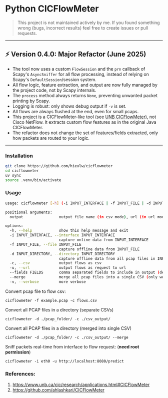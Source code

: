# Python CICFlowMeter

> This project is not maintained actively by me. If you found something wrong (bugs, incorrect results) feel free to create issues or pull requests.

---

## ⚡️ Version 0.4.0: Major Refactor (June 2025)

- The tool now uses a custom `FlowSession` and the `prn` callback of Scapy's `AsyncSniffer` for all flow processing, instead of relying on Scapy's `DefaultSession`/session system.
- All flow logic, feature extraction, and output are now fully managed by the project code, not by Scapy internals.
- The `process` method always returns `None`, preventing unwanted packet printing by Scapy.
- Logging is robust: only shows debug output if `-v` is set.
- All flows are always flushed at the end, even for small pcaps.
- This project is a CICFlowMeter-like tool (see [UNB CICFlowMeter](https://www.unb.ca/cic/research/applications.html#CICFlowMeter)), not Cisco NetFlow. It extracts custom flow features as in the original Java CICFlowMeter.
- The refactor does not change the set of features/fields extracted, only how packets are routed to your logic.

---

### Installation

```sh
git clone https://github.com/hieulw/cicflowmeter
cd cicflowmeter
uv sync
source .venv/bin/activate
```

### Usage

```sh
usage: cicflowmeter [-h] (-i INPUT_INTERFACE | -f INPUT_FILE | -d INPUT_DIRECTORY) (-c | -u) [--fields FIELDS] [--merge] [-v] output

positional arguments:
  output                output file name (in csv mode), url (in url mode), or output directory (in directory mode)

options:
  -h, --help            show this help message and exit
  -i INPUT_INTERFACE, --interface INPUT_INTERFACE
                        capture online data from INPUT_INTERFACE
  -f INPUT_FILE, --file INPUT_FILE
                        capture offline data from INPUT_FILE
  -d INPUT_DIRECTORY, --directory INPUT_DIRECTORY
                        capture offline data from all pcap files in INPUT_DIRECTORY
  -c, --csv             output flows as csv
  -u, --url             output flows as request to url
  --fields FIELDS       comma separated fields to include in output (default: all)
  --merge               merge all pcap files into a single CSV (only works with -d/--directory mode)
  -v, --verbose         more verbose
```

Convert pcap file to flow csv:

```
cicflowmeter -f example.pcap -c flows.csv
```

Convert all PCAP files in a directory (separate CSVs)

```
cicflowmeter -d ./pcap_folder/ -c ./csv_output/
```

Convert all PCAP files in a directory (merged into single CSV)

```
cicflowmeter -d ./pcap_folder/ -c ./csv_output/ --merge
```

Sniff packets real-time from interface to flow request: (**need root permission**)

```
cicflowmeter -i eth0 -u http://localhost:8080/predict
```

### References:

1. https://www.unb.ca/cic/research/applications.html#CICFlowMeter
2. https://github.com/ahlashkari/CICFlowMeter
